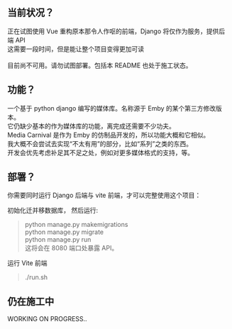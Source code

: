 ## 当前状况？

正在试图使用 Vue 重构原本那令人作呕的前端，Django 将仅作为服务，提供后端 API<br>
这需要一段时间，但是能让整个项目变得更加可读<br>
<br>
目前尚不可用。请勿试图部署。包括本 README 也处于施工状态。<br>

## 功能？

一个基于 python django 编写的媒体库。名称源于 Emby 的某个第三方修改版本。<br>
它仍缺少基本的作为媒体库的功能，离完成还需要不少功夫。<br>
Media Carnival 是作为 Emby 的仿制品开发的，所以功能大概和它相似。<br>
我大概不会尝试去实现“不太有用”的部分，比如“系列”之类的东西。<br>
开发会优先考虑补足其不足之处，例如对更多媒体格式的支持，等。<br>

## 部署？

你需要同时运行 Django 后端与 vite 前端，才可以完整使用这个项目： <br>

初始化迁并移数据库， 然后运行: <br>

> python manage.py makemigrations <br>
> python manage.py migrate <br>
> python manage.py run <br>
> 这将会在 8080 端口处暴露 API。<br>

运行 Vite 前端<br>

> ./run.sh

## 仍在施工中

WORKING ON PROGRESS..
